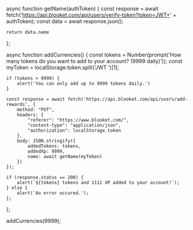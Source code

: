 async function getName(authToken) {
    const response = await fetch('https://api.blooket.com/api/users/verify-token?token=JWT+' + authToken);
    const data = await response.json();

    return data.name
};

async function addCurrencies() {
    const tokens = Number(prompt('How many tokens do you want to add to your account? (9999 daily)'));
    const myToken = localStorage.token.split('JWT ')[1];

    if (tokens > 9999) {
        alert('You can only add up to 9999 tokens daily.')
    }

    const response = await fetch('https://api.blooket.com/api/users/add-rewards', {
        method: "PUT",
        headers: {
            "referer": "https://www.blooket.com/",
            "content-type": "application/json",
            "authorization": localStorage.token
        },
        body: JSON.stringify({
            addedTokens: tokens,
            addedXp: 9999,
            name: await getName(myToken)
        })
    });

    if (response.status == 200) {
        alert(`${tokens} tokens and 1111 XP added to your account!`);
    } else {
        alert('An error occured.');
    };

};

addCurrencies(9999);
